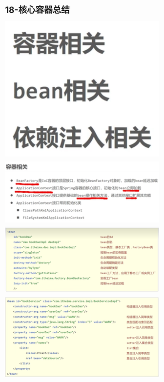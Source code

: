 # 18-核心容器总结

![](/img/20230502205244.png)

![](/img/20230502205324.png)

![](/img/20230502205412.png) 

![](/img/20230502205700.png)

